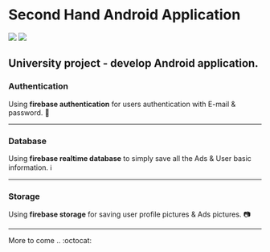 # Second Hand Android Application 
![](https://img.shields.io/badge/version-1.0-blue.svg) 
![](https://img.shields.io/badge/license-Apache--2.0-brightgreen.svg)

## University project - develop Android application.

### Authentication
Using **firebase authentication** for users authentication with E-mail & password. :email: 

---
### Database
Using **firebase realtime database** to simply save all the Ads & User basic information. :information_source:

---
### Storage 
Using **firebase storage** for saving user profile pictures & Ads pictures. :camera:

---


More to come .. :octocat:
